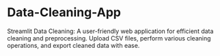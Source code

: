 # Data-Cleaning-App
Streamlit Data Cleaning: A user-friendly web application for efficient data cleaning and preprocessing. Upload CSV files, perform various cleaning operations, and export cleaned data with ease.
